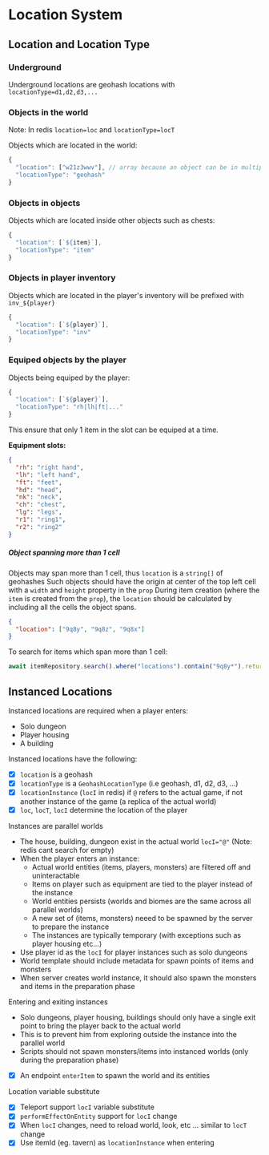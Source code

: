 # Location System

## Location and Location Type

### Underground

Underground locations are geohash locations with `locationType=d1,d2,d3,...`

### Objects in the world

Note: In redis `location=loc` and `locationType=locT`

Objects which are located in the world:

```ts
{
  "location": ["w21z3wwv"], // array because an object can be in multiple cells
  "locationType": "geohash"
}
```

### Objects in objects

Objects which are located inside other objects such as chests:

```js
{
  "location": [`${item}`],
  "locationType": "item"
}
```

### Objects in player inventory

Objects which are located in the player's inventory will be prefixed with `inv_${player}`

```js
{
  "location": [`${player}`],
  "locationType": "inv"
}
```

### Equiped objects by the player

Objects being equiped by the player:

```js
{
  "location": [`${player}`],
  "locationType": "rh|lh|ft|..."
}
```

This ensure that only 1 item in the slot can be equiped at a time.

**Equipment slots:**

```json
{
  "rh": "right hand",
  "lh": "left hand",
  "ft": "feet",
  "hd": "head",
  "nk": "neck",
  "ch": "chest",
  "lg": "legs",
  "r1": "ring1",
  "r2": "ring2"
}
```

##### Object spanning more than 1 cell

Objects may span more than 1 cell, thus `location` is a `string[]` of geohashes
Such objects should have the origin at center of the top left cell with a `width` and `height` property in the `prop`
During item creation (where the `item` is created from the `prop`), the `location` should be calculated by including all the cells the object spans.

```json
{
  "location": ["9q8y", "9q8z", "9q8x"]
}
```

To search for items which span more than 1 cell:

```js
await itemRepository.search().where("locations").contain("9q8y*").return.all();
```

## Instanced Locations

Instanced locations are required when a player enters:

- Solo dungeon
- Player housing
- A building

Instanced locations have the following:

- [x] `location` is a geohash
- [x] `locationType` is a `GeohashLocationType` (i.e geohash, d1, d2, d3, ...)
- [x] `locationInstance` (`locI` in redis) if `@` refers to the actual game, if not another instance of the game (a replica of the actual world)
- [x] `loc`, `locT`, `locI` determine the location of the player

Instances are parallel worlds

- The house, building, dungeon exist in the actual world `locI="@"` (Note: redis cant search for empty)
- When the player enters an instance:
  - Actual world entities (items, players, monsters) are filtered off and uninteractable
  - Items on player such as equipment are tied to the player instead of the instance
  - World entities persists (worlds and biomes are the same across all parallel worlds)
  - A new set of (items, monsters) neeed to be spawned by the server to prepare the instance
  - The instances are typically temporary (with exceptions such as player housing etc...)
- Use player id as the `locI` for player instances such as solo dungeons
- World template should include metadata for spawn points of items and monsters
- When server creates world instance, it should also spawn the monsters and items in the preparation phase

Entering and exiting instances

- Solo dungeons, player housing, buildings should only have a single exit point to bring the player back to the actual world
- This is to prevent him from exploring outside the instance into the parallel world
- Scripts should not spawn monsters/items into instanced worlds (only during the preparation phase)
- [x] An endpoint `enterItem` to spawn the world and its entities

Location variable substitute

- [x] Teleport support `locI` variable substitute
- [x] `performEffectOnEntity` support for `locI` change
- [x] When `locI` changes, need to reload world, look, etc ... similar to `locT` change
- [x] Use itemId (eg. tavern) as `locationInstance` when entering
